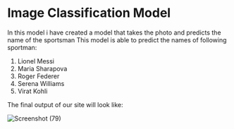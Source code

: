 # Image Classification Model
In this model i have created a model that takes the photo and predicts the name of the sportsman
This model is able to predict the names of following sportman:
1. Lionel Messi
2. Maria Sharapova
3. Roger Federer
4. Serena Williams
5. Virat Kohli

The final output of our site will look like:

![Screenshot (79)](https://github.com/prashantsingh5/Machine-Learning-Projects/assets/136187698/1acfc223-e866-45fb-92b4-83e6a098b822)
